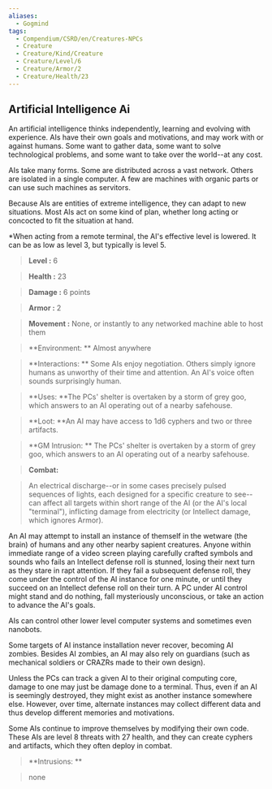 ```yaml
---
aliases:
  - Gogmind
tags:
  - Compendium/CSRD/en/Creatures-NPCs
  - Creature
  - Creature/Kind/Creature
  - Creature/Level/6
  - Creature/Armor/2
  - Creature/Health/23
---
```

  
    
## Artificial Intelligence Ai    
An artificial intelligence thinks independently, learning and evolving with experience. AIs have their own goals and motivations, and may work with or against humans. Some want to gather data, some want to solve technological problems, and some want to take over the world--at any cost.   
AIs take many forms. Some are distributed across a vast network. Others are isolated in a single computer. A few are machines with organic parts or can use such machines as servitors.   
Because AIs are entities of extreme intelligence, they can adapt to new situations. Most AIs act on some kind of plan, whether long acting or concocted to fit the situation at hand.  
*When acting from a remote terminal, the AI's effective level is lowered. It can be as low as level 3, but typically is level 5.    
  
    
> **Level :** 6    
> **Health :** 23    
> **Damage :** 6 points    
> **Armor :** 2    
> **Movement :** None, or instantly to any networked machine able to host them    
> **Environment: ** Almost anywhere    
> **Interactions: ** Some AIs enjoy negotiation. Others simply ignore humans as unworthy of their time and attention. An AI's voice often sounds surprisingly human.    
> **Uses: **The PCs' shelter is overtaken by a storm of grey goo, which answers to an AI operating out of a nearby safehouse.    
> **Loot: **An AI may have access to 1d6 cyphers and two or three artifacts.    
> **GM Intrusion: ** The PCs' shelter is overtaken by a storm of grey goo, which answers to an AI operating out of a nearby safehouse.    
  
> **Combat:**   
> An electrical discharge--or in some cases precisely pulsed sequences of lights, each designed for a specific creature to see--can affect all targets within short range of the AI (or the AI's local "terminal"), inflicting damage from electricity (or Intellect damage, which ignores Armor).   
An AI may attempt to install an instance of themself in the wetware (the brain) of humans and any other nearby sapient creatures. Anyone within immediate range of a video screen playing carefully crafted symbols and sounds who fails an Intellect defense roll is stunned, losing their next turn as they stare in rapt attention. If they fail a subsequent defense roll, they come under the control of the AI instance for one minute, or until they succeed on an Intellect defense roll on their turn. A PC under AI control might stand and do nothing, fall mysteriously unconscious, or take an action to advance the AI's goals.   
AIs can control other lower level computer systems and sometimes even nanobots.   
Some targets of AI instance installation never recover, becoming AI zombies. Besides AI zombies, an AI may also rely on guardians (such as mechanical soldiers or CRAZRs made to their own design).   
Unless the PCs can track a given AI to their original computing core, damage to one may just be damage done to a terminal. Thus, even if an AI is seemingly destroyed, they might exist as another instance somewhere else. However, over time, alternate instances may collect different data and thus develop different memories and motivations.   
Some AIs continue to improve themselves by modifying their own code. These AIs are level 8 threats with 27 health, and they can create cyphers and artifacts, which they often deploy in combat.    
    
  
> **Intrusions: **   
> none    
